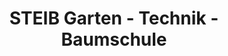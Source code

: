 ---
title: "STEIB Garten - Technik - Baumschule"
url: /roth/steib-garten-technik-baumschule/
shop: Garten-Center
---
